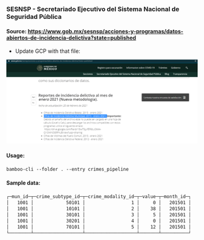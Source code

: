 ### SESNSP - Secretariado Ejecutivo del Sistema Nacional de Seguridad Pública

#### Source: https://www.gob.mx/sesnsp/acciones-y-programas/datos-abiertos-de-incidencia-delictiva?state=published
- Update GCP with that file:

<img src="./sesnsp_crimes.png">


#### Usage:
`bamboo-cli --folder . --entry crimes_pipeline`

#### Sample data:
```
┌─mun_id─┬─crime_subtype_id─┬─crime_modality_id─┬─value─┬─month_id─┐
│   1001 │            50101 │                 1 │     0 │   201501 │
│   1001 │            10101 │                 2 │    38 │   201501 │
│   1001 │            30101 │                 3 │     5 │   201501 │
│   1001 │            30201 │                 4 │     0 │   201501 │
│   1001 │            70101 │                 5 │    12 │   201501 │
└────────┴──────────────────┴───────────────────┴───────┴──────────┘
```
